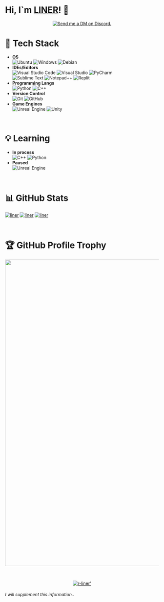 # Hi, I`m [LINER]! 👋
[LINER]:https://github.com/r-liner

<p align="center">
  <a href="https://discord.com/users/923915325668487190" target="_blank">
    <img src="https://img.shields.io/badge/-Discord-5865F2?style=for-the-badge&logo=discord&logoColor=white" alt="Send me a DM on Discord.">
  </a>
</p>

<!-- 
<p align="center">
  <a href=#>
    <img src="https://discord.c99.nl/widget/theme-1/923915325668487190.png" 
        style='padding: 5px'>
   </a>
</p> 
-->

<!-- https://github.com/Ileriayo/markdown-badges  some of badges took from the repo -->
 
# 💾 Tech Stack
- **OS** <br> ![Ubuntu](https://img.shields.io/badge/Ubuntu-E95420?style=for-the-badge&logo=ubuntu&logoColor=white)
  ![Windows](https://img.shields.io/badge/-WINDOWS-blue?style=for-the-badge&logo=windows)
![Debian](https://img.shields.io/badge/Debian-D70A53?style=for-the-badge&logo=debian&logoColor=white)
- **IDEs/Editors** <br> ![Visual Studio Code](https://img.shields.io/badge/Visual%20Studio%20Code-0078d7.svg?style=for-the-badge&logo=visual-studio-code&logoColor=white)
![Visual Studio](https://img.shields.io/badge/-VISUAL%20STUDIO-blueviolet?style=for-the-badge&logo=visualstudio)
![PyCharm](https://img.shields.io/badge/-PYCHARM-black?style=for-the-badge&logo=pycharm&labelColor=green) <br>
![Sublime Text](https://img.shields.io/badge/sublime_text-%23575757.svg?style=for-the-badge&logo=sublime-text&logoColor=important)
![Notepad++](https://img.shields.io/badge/Notepad++-90E59A.svg?style=for-the-badge&logo=notepad%2b%2b&logoColor=black)
![Replit](https://img.shields.io/badge/Replit-DD1200?style=for-the-badge&logo=Replit&logoColor=white)
- **Programming Langs** <br> ![Python](https://img.shields.io/badge/python-3670A0?style=for-the-badge&logo=python&logoColor=ffdd54)
![C++](https://img.shields.io/badge/-C%2B%2B-014981?style=for-the-badge&logo=c%2B%2B&l&labelColor=004383)
- **Version Control** <br>
![Git](https://img.shields.io/badge/git-%23F05033.svg?style=for-the-badge&logo=git&logoColor=white)
![GitHub](https://img.shields.io/badge/github-%23121011.svg?style=for-the-badge&logo=github&logoColor=white)
- **Game Engines** <br> ![Unreal Engine](https://img.shields.io/badge/-UNREAL%20ENGINE-313131?style=for-the-badge&logo=unreal-engine)
![Unity](https://img.shields.io/badge/unity-%23000000.svg?style=for-the-badge&logo=unity&logoColor=white)
<br>

# 💡 Learning
- **In process** <br> ![C++](https://img.shields.io/badge/-C%2B%2B-014981?style=for-the-badge&logo=c%2B%2B&l&labelColor=004383)
![Python](https://img.shields.io/badge/python-3670A0?style=for-the-badge&logo=python&logoColor=ffdd54)
- **Paused** <br>
![Unreal Engine](https://img.shields.io/badge/-UNREAL%20ENGINE-313131?style=for-the-badge&logo=unreal-engine)
<br>

# 📊 GitHub Stats
<div>
  
  [![liner](http://github-profile-summary-cards.vercel.app/api/cards/profile-details?username=r-liner&theme=2077)](github.com/r-liner)
  [![liner](http://github-profile-summary-cards.vercel.app/api/cards/repos-per-language?username=r-liner&theme=2077)](github.com/r-liner)
  [![liner](http://github-profile-summary-cards.vercel.app/api/cards/stats?username=r-liner&theme=2077)](github.com/r-liner)
  
  <!-- [![Github Stats](https://github-readme-stats.vercel.app/api?username=r-liner&show_icons=true&theme=default)](github.com/r-liner) -->
  
</div>
<br>

# 🏆 GitHub Profile Trophy
<div align="center">
  <a href="https://github.com/r-liner">
    <img width=1000 src="https://github-profile-trophy.vercel.app/?username=r-liner&column=8&no-frame=false&no-bg=true&margin-w=10"/>
  </a>
</div>
<br><br>

<p align="center">
  <a href="https://github.com/r-liner" text-align=center>
     <img src="https://komarev.com/ghpvc/?username=r-liner&style=for-the-badge" alt=r-liner'>
  </a>
</p>

###### I will supplement this information..

<!--
**r-liner/r-liner** is a ✨ _special_ ✨ repository because its `README.md` (this file) appears on your GitHub profile.

Here are some ideas to get you started:

- 🔭 I’m currently working on ...
- 🌱 I’m currently learning ...
- 👯 I’m looking to collaborate on ...
- 🤔 I’m looking for help with ...
- 💬 Ask me about ...
- 📫 How to reach me: ...
- 😄 Pronouns: ...
- ⚡ Fun fact: ...
-->

